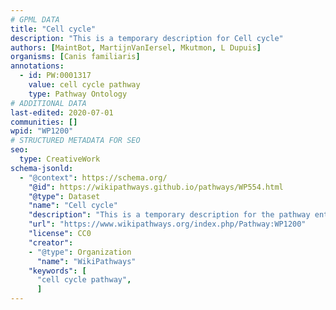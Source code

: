 ```yaml
---
# GPML DATA
title: "Cell cycle"
description: "This is a temporary description for Cell cycle"
authors: [MaintBot, MartijnVanIersel, Mkutmon, L Dupuis]
organisms: [Canis familiaris]
annotations:
  - id: PW:0001317
    value: cell cycle pathway
    type: Pathway Ontology
# ADDITIONAL DATA
last-edited: 2020-07-01
communities: []
wpid: "WP1200"
# STRUCTURED METADATA FOR SEO
seo:
  type: CreativeWork
schema-jsonld:
  - "@context": https://schema.org/
    "@id": https://wikipathways.github.io/pathways/WP554.html
    "@type": Dataset
    "name": "Cell cycle"
    "description": "This is a temporary description for the pathway entitled: Cell cycle"
    "url": "https://www.wikipathways.org/index.php/Pathway:WP1200"
    "license": CC0
    "creator":
    - "@type": Organization
      "name": "WikiPathways"
    "keywords": [
      "cell cycle pathway",
      ]
---
```

